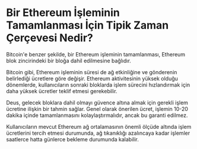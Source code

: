 # Bir Ethereum İşleminin Tamamlanması İçin Tipik Zaman Çerçevesi Nedir?

Bitcoin'e benzer şekilde, bir Ethereum işleminin tamamlanması, Ethereum blok zincirindeki bir bloğa dahil edilmesine bağlıdır.

Bitcoin gibi, Ethereum işleminin süresi de ağ etkinliğine ve gönderenin belirlediği ücretlere göre değişir. Ethereum aktivitesinin yüksek olduğu dönemlerde, kullanıcıların sonraki bloklarda işlem sürecini hızlandırmak için daha yüksek ücretler teklif etmesi gerekebilir.

Deus, gelecek bloklara dahil olmayı güvence altına almak için gerekli işlem ücretine ilişkin bir tahmin sağlar. Genel olarak önerilen ücret, işlemin 10-20 dakika içinde tamamlanmasını kolaylaştırmalıdır, ancak bu garanti edilmez.

Kullanıcıların mevcut Ethereum ağ ortalamasının önemli ölçüde altında işlem ücretlerini tercih etmesi durumunda, ağ tıkanıklığı azalıncaya kadar işlemler saatlerce hatta günlerce bekleme durumunda kalabilir.